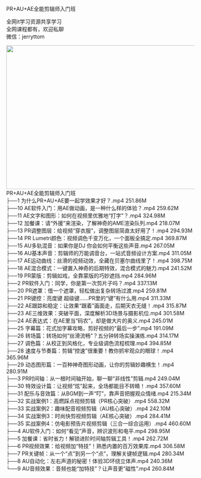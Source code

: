 PR+AU+AE全能剪辑师入门班

全网it学习资源共享学习<br>全网课程都有，欢迎私聊<br>微信：jerryttom<br>

<img fetchpriority="high" decoding="async" class="alignnone size-full wp-image-14795" src="http://xuancheng9.oss-cn-guangzhou.aliyuncs.com/wp-content/uploads/2024/04/20240425191317968.png?x-oss-process=image/auto-orient,1/quality,q_90/format,webp" alt="" width="900" height="383">PR+AU+AE全能剪辑师入门班<br> ├──1 为什么PR+AU+AE要一起学效果才好？.mp4 251.86M<br> ├──10 AE软件入门：用AE做动画，是一种什么样的体验？.mp4 259.62M<br> ├──11 AE文字和图形：如何在视频里优雅地“打字”？.mp4 324.98M<br> ├──12 加餐课：请“外援”来渲染，了解神奇的AME渲染队列.mp4 218.07M<br> ├──13 PR调整图层：给视频“穿衣服”，调整图层简直太好用了！.mp4 294.93M<br> ├──14 PR Lumetri颜色：视频调色千变万化，一个面板全搞定.mp4 369.87M<br> ├──15 AU多轨混音：如果你是DJ 你会如何平衡这些声音.mp4 267.05M<br> ├──16 AU基本声音：剪辑师的万能调音台，一站式音频设计方案.mp4 311.05M<br> ├──17 AE运动曲线：丝滑的视频动效，全藏在贝塞尔曲线里了！.mp4 398.75M<br> ├──18 AE混合模式：一键置入神奇的后期特效，混合模式的魅力.mp4 241.52M<br> ├──19 PR蒙版：剪辑如戏，全靠蒙版的巧妙遮挡.mp4 284.96M<br> ├──2 PR软件入门：同学，你是第一次剪片子吗？.mp4 337.13M<br> ├──20 PR遮罩：借一个遮罩，轻松做出复杂转场过渡.mp4 259.81M<br> ├──21 PR键控：亮度键 超级键……PR里的“键”有什么用.mp4 311.33M<br> ├──22 AE跟踪和稳定：让效果“跟着”画面走，后期天衣无缝！.mp4 315.87M<br> ├──23 AE三维效果：突破平面，深度解析3D场景与摄影机位.mp4 301.58M<br> ├──24 AE表达式：在AE里当“码农”，却是做大片的奥义.mp4 245.01M<br> ├──25 字幕篇：花式加字幕攻略，剪好视频的“最后一步”.mp4 191.09M<br> ├──26 转场篇：转场如何“丝滑流畅”？五分钟转场实操演练.mp4 314.17M<br> ├──27 调色篇：从校正到风格化，专业级调色流程梳理.mp4 394.85M<br> ├──28 速度与节奏篇：剪辑“控速”很重要！教你抓牢观众的眼球！.mp4 365.96M<br> ├──29 动态图形篇：一百种神奇图形动画，让你的剪辑妙趣横生！.mp4 280.91M<br> ├──3 PR时间轴：从一根时间轴开始，聊一聊“非线性”剪辑.mp4 249.04M<br> ├──30 特效设计篇：让视频“炫”起来，全场都能目不转睛！.mp4 357.60M<br> ├──31 配乐与音效篇：从BGM到一声“叮”，靠声音把握观众情绪.mp4 215.34M<br> ├──32 实战案例1：高燃踩点视频剪辑（PR核心突破）.mp4 558.32M<br> ├──33 实战案例2：趣味配音视频剪辑（AU核心突破）.mp4 242.10M<br> ├──34 实战案例3：时尚快剪视频剪辑（AE核心突破）.mp4 284.41M<br> ├──35 实战案例4：仿电影预告片视频剪辑（三合一综合运用）.mp4 460.60M<br> ├──4 AU软件入门：如何“看见”声音，辨识波形和电平.mp4 298.95M<br> ├──5 加餐课：省时省力！解锁进阶时间轴剪辑工具！.mp4 262.72M<br> ├──6 PR视频效果：给视频加“特技”！熟悉内置的百万效果库.mp4 306.58M<br> ├──7 PR关键帧：从一个“点”到另一个“点”，理解关键帧逻辑.mp4 280.34M<br> ├──8 AU自动化：左右声道的秘密！体验3D环绕立体声.mp4 240.36M<br> └──9 AU音频效果：音频也能“加特技”？让声音更“磁性”.mp4 260.84M